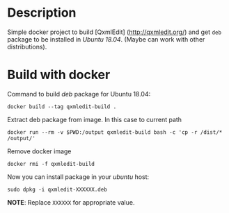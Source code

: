 # Description

Simple docker project to build [QxmlEdit] (http://qxmledit.org/) and get `deb`
package to be installed in _Ubuntu 18.04_. (Maybe can work with other
distributions).

# Build with docker

Command to build _deb_ package for Ubuntu 18.04:

```
docker build --tag qxmledit-build .
```

Extract deb package from image. In this case to current path

```
docker run --rm -v $PWD:/output qxmledit-build bash -c 'cp -r /dist/* /output/'
```

Remove docker image

```
docker rmi -f qxmledit-build
```

Now you can install package in your _ubuntu_ host:

```
sudo dpkg -i qxmledit-XXXXXX.deb
```

**NOTE**: Replace `XXXXXX` for appropriate value.
